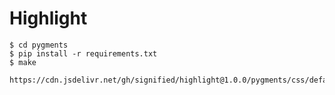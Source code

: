 # Highlight

```
$ cd pygments
$ pip install -r requirements.txt
$ make
```

```
https://cdn.jsdelivr.net/gh/signified/highlight@1.0.0/pygments/css/default.css
```

